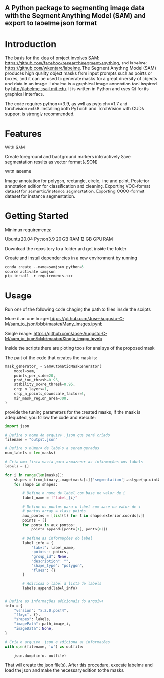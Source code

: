 ## A Python package to segmenting image data with the Segment Anything Model (SAM) and export to labelme json format

# Introduction

The basis for the idea of project involves SAM: https://github.com/facebookresearch/segment-anything, and labelme: https://github.com/wkentaro/labelme. The Segment Anything Model (SAM) produces high quality object masks from input prompts such as points or boxes, and it can be used to generate masks for a great diversity of objects and data in an image. Labelme is a graphical image annotation tool inspired by http://labelme.csail.mit.edu. It is written in Python and uses Qt for its graphical interface.


The code requires python>=3.9, as well as pytorch>=1.7 and torchvision>=0.8. Installing both PyTorch and TorchVision with CUDA support is strongly recommended.

# Features

With SAM

Create foreground and background markers interactively
Save segmentation results as vector format (JSON)

With labelme

Image annotation for polygon, rectangle, circle, line and point. 
Posterior annotation edition for classification and cleaning.
Exporting VOC-format dataset for semantic/instance segmentation.
Exporting COCO-format dataset for instance segmentation.


# Getting Started
Minimun requirements:

Ubuntu 20.04
Python3.9
20 GB RAM
12 GB GPU RAM

Download the repository to a folder and get inside the folder

Create and install dependencies in a new environment by running

```python
conda create --name=samjson python=3
source activate samjson
pip install -r requirements.txt
```

# Usage

Run one of the following code chaging the path to files inside the scripts

More than one image: https://github.com/Jose-Augusto-C-M/sam_to_json/blob/master/Many_images.ipynb


Single image: https://github.com/Jose-Augusto-C-M/sam_to_json/blob/master/Single_image.ipynb

Inside the scripts there are ploting tools for analisys of the proposed mask

The part of the code that creates the mask is:

```python
mask_generator_ = SamAutomaticMaskGenerator(
    model=sam,
    points_per_side=20,
    pred_iou_thresh=0.95,     
    stability_score_thresh=0.95,
    crop_n_layers=1,
    crop_n_points_downscale_factor=2,
    min_mask_region_area=300,  
)
```

provide the tuning parameters for the created masks, if the mask is adequated, you follow the code and execute:

```python
import json

# Define o nome do arquivo .json que será criado
filename = "output.json"

# Define o número de labels a serem geradas
num_labels = len(masks)

# Cria uma lista vazia para armazenar as informações dos labels
labels = []

for i in range(len(masks)):
    shapes = from_binary_image(masks[i]['segmentation'].astype(np.uint8), simplify_tolerance=2)
    for shape in shapes:
                
        # Define o nome do label com base no valor de i
        label_name = f"label_{i}"

        # Define os pontos para o label com base no valor de i
        # pontos_array = class_points
        aux_pontos = [list(t) for t in shape.exterior.coords[:]]
        points = []
        for ponto in aux_pontos:
            points.append([ponto[1], ponto[0]])
        
        # Define as informações do label
        label_info = {
            "label": label_name,
            "points": points,
            "group_id": None,
            "description": "",
            "shape_type": "polygon",
            "flags": {}
        }

        # Adiciona o label à lista de labels
        labels.append(label_info)


# Define as informações adicionais do arquivo
info = {
    "version": "5.2.0.post4",
    "flags": {},
    "shapes": labels,
    "imagePath": path_image_i,
    "imageData": None,
}
        
# Cria o arquivo .json e adiciona as informações
with open(filename, 'w') as outfile:
    
    json.dump(info, outfile)
```

That will create the json file(s). After this procedure, execute labelme and load the json and make the necessary edition to the masks.






